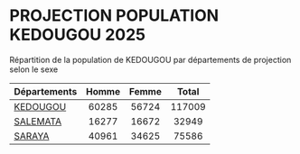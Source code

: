 # PROJECTION POPULATION KEDOUGOU 2025
	
Répartition de la population de KEDOUGOU par départements de projection selon le sexe
	
| Départements  | Homme | Femme | Total |
| --------- |:-----:|:-----:|:-----:|
| [KEDOUGOU](KEDOUGOU) | 60285 | 56724 | 117009 |
| [SALEMATA](SALEMATA) | 16277 | 16672 | 32949 |
| [SARAYA](SARAYA) | 40961 | 34625 | 75586 |
